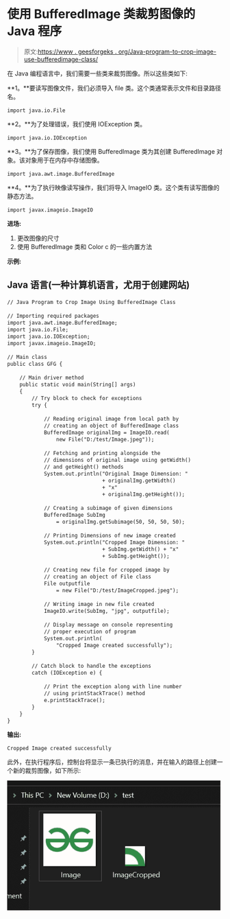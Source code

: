 # 使用 BufferedImage 类裁剪图像的 Java 程序

> 原文:[https://www . geesforgeks . org/Java-program-to-crop-image-use-bufferedimage-class/](https://www.geeksforgeeks.org/java-program-to-crop-image-using-bufferedimage-class/)

在 Java 编程语言中，我们需要一些类来裁剪图像。所以这些类如下:

**1。**要读写图像文件，我们必须导入 file 类。这个类通常表示文件和目录路径名。

```
import java.io.File
```

**2。**为了处理错误，我们使用 IOException 类。

```
import java.io.IOException
```

**3。**为了保存图像，我们使用 BufferedImage 类为其创建 BufferedImage 对象。该对象用于在内存中存储图像。

```
import java.awt.image.BufferedImage
```

**4。**为了执行映像读写操作，我们将导入 ImageIO 类。这个类有读写图像的静态方法。

```
import javax.imageio.ImageIO
```

**进场:**

1.  更改图像的尺寸
2.  使用 BufferedImage 类和 Color c 的一些内置方法

**示例:**

## Java 语言(一种计算机语言，尤用于创建网站)

```
// Java Program to Crop Image Using BufferedImage Class

// Importing required packages
import java.awt.image.BufferedImage;
import java.io.File;
import java.io.IOException;
import javax.imageio.ImageIO;

// Main class
public class GFG {

    // Main driver method
    public static void main(String[] args)
    {
        // Try block to check for exceptions
        try {

            // Reading original image from local path by
            // creating an object of BufferedImage class
            BufferedImage originalImg = ImageIO.read(
                new File("D:/test/Image.jpeg"));

            // Fetching and printing alongside the
            // dimensions of original image using getWidth()
            // and getHeight() methods
            System.out.println("Original Image Dimension: "
                               + originalImg.getWidth()
                               + "x"
                               + originalImg.getHeight());

            // Creating a subimage of given dimensions
            BufferedImage SubImg
                = originalImg.getSubimage(50, 50, 50, 50);

            // Printing Dimensions of new image created
            System.out.println("Cropped Image Dimension: "
                               + SubImg.getWidth() + "x"
                               + SubImg.getHeight());

            // Creating new file for cropped image by
            // creating an object of File class
            File outputfile
                = new File("D:/test/ImageCropped.jpeg");

            // Writing image in new file created
            ImageIO.write(SubImg, "jpg", outputfile);

            // Display message on console representing
            // proper execution of program
            System.out.println(
                "Cropped Image created successfully");
        }

        // Catch block to handle the exceptions
        catch (IOException e) {

            // Print the exception along with line number
            // using printStackTrace() method
            e.printStackTrace();
        }
    }
}
```

**输出:**

```
Cropped Image created successfully
```

此外，在执行程序后，控制台将显示一条已执行的消息，并在输入的路径上创建一个新的裁剪图像，如下所示:

![](img/dd8b8d196972e3cc8227b6bdaacbf122.png)